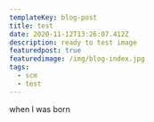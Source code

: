 ```yaml
---
templateKey: blog-post
title: test
date: 2020-11-12T13:26:07.412Z
description: ready to test image
featuredpost: true
featuredimage: /img/blog-index.jpg
tags:
  - scm
  - test
---
```

when I was born
